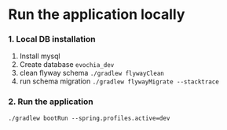 # Run the application locally

### 1. Local DB installation
1. Install mysql
2. Create database `evochia_dev`
3. clean flyway schema `./gradlew flywayClean`
4. run schema migration `./gradlew flywayMigrate --stacktrace`

### 2. Run the application  

```
./gradlew bootRun --spring.profiles.active=dev
```